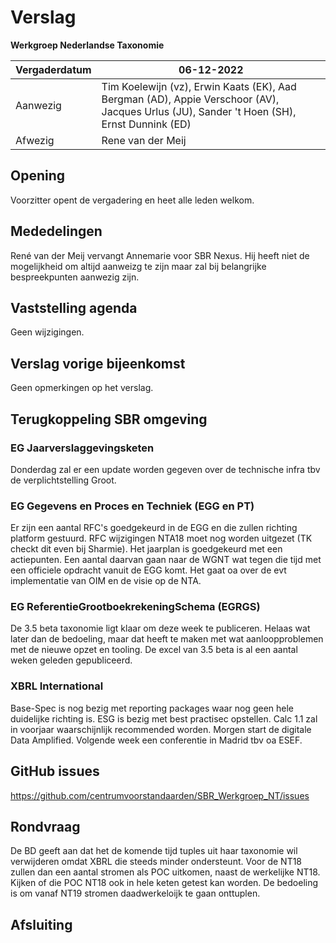 # Verslag
 **Werkgroep Nederlandse Taxonomie**

| Vergaderdatum | 06-12-2022 |
| --- | --- |
| Aanwezig | Tim Koelewijn (vz), Erwin Kaats (EK), Aad Bergman (AD), Appie Verschoor (AV), Jacques Urlus (JU), Sander 't Hoen (SH), Ernst Dunnink (ED)
| Afwezig | Rene van der Meij

## Opening
Voorzitter opent de vergadering en heet alle leden welkom.

## Mededelingen
René van der Meij vervangt Annemarie voor SBR Nexus. Hij heeft niet de mogelijkheid om altijd aanweizg te zijn maar zal bij belangrijke bespreekpunten aanwezig zijn.

## Vaststelling agenda
Geen wijzigingen.

## Verslag vorige bijeenkomst
Geen opmerkingen op het verslag.

## Terugkoppeling SBR omgeving

### EG Jaarverslaggevingsketen
Donderdag zal er een update worden gegeven over de technische infra tbv de verplichtstelling Groot.

### EG Gegevens en Proces en Techniek (EGG en PT)
Er zijn een aantal RFC's goedgekeurd in de EGG en die zullen richting platform gestuurd. RFC wijzigingen NTA18 moet nog worden uitgezet (TK checkt dit even bij Sharmie).
Het jaarplan is goedgekeurd met een actiepunten. Een aantal daarvan gaan naar de WGNT wat tegen die tijd met een officiele opdracht vanuit de EGG komt. Het gaat oa over de evt implementatie van OIM en de visie op de NTA.

### EG ReferentieGrootboekrekeningSchema (EGRGS)
De 3.5 beta taxonomie ligt klaar om deze week te publiceren. Helaas wat later dan de bedoeling, maar dat heeft te maken met wat aanloopproblemen met de nieuwe opzet en tooling. De excel van 3.5 beta is al een aantal weken geleden gepubliceerd.

### XBRL International
Base-Spec is nog bezig met reporting packages waar nog geen hele duidelijke richting is.
ESG is bezig met best practisec opstellen.
Calc 1.1 zal in voorjaar waarschijnlijk recommended worden.
Morgen start de digitale Data Amplified. Volgende week een conferentie in Madrid tbv oa ESEF.

## GitHub issues 
https://github.com/centrumvoorstandaarden/SBR_Werkgroep_NT/issues

## Rondvraag
De BD geeft aan dat het de komende tijd tuples uit haar taxonomie wil verwijderen omdat XBRL die steeds minder ondersteunt. Voor de NT18 zullen dan een aantal stromen als POC uitkomen, naast de werkelijke NT18. Kijken of die POC NT18 ook in hele keten getest kan worden. De bedoeling is om vanaf NT19 stromen daadwerkeloijk te gaan onttuplen.

## Afsluiting
